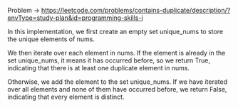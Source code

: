 Problem -> <https://leetcode.com/problems/contains-duplicate/description/?envType=study-plan&id=programming-skills-i>


In this implementation, we first create an empty set unique_nums to store the unique elements of nums.

We then iterate over each element in nums. If the element is already in the set unique_nums, it means it has occurred before, so we return True, indicating that there is at least one duplicate element in nums.

Otherwise, we add the element to the set unique_nums. If we have iterated over all elements and none of them have occurred before, we return False, indicating that every element is distinct.
